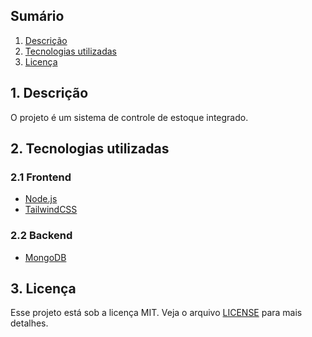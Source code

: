 ## Sumário

1. [Descrição](#descricao)
2. [Tecnologias utilizadas](#tecnologias)
3. [Licença](#licenca)

<div id='descricao'/> 

## 1. Descrição

O projeto é um sistema de controle de estoque integrado.

<div id='tecnologias'/> 

## 2. Tecnologias utilizadas

### 2.1 Frontend

- [Node.js](https://nodejs.org/pt)
- [TailwindCSS](https://tailwindcss.com/)

### 2.2 Backend

- [MongoDB](https://www.mongodb.com/pt-br)

<div id='licenca'/> 

## 3. Licença

Esse projeto está sob a licença MIT. Veja o arquivo [LICENSE](LICENSE.md) para mais detalhes.